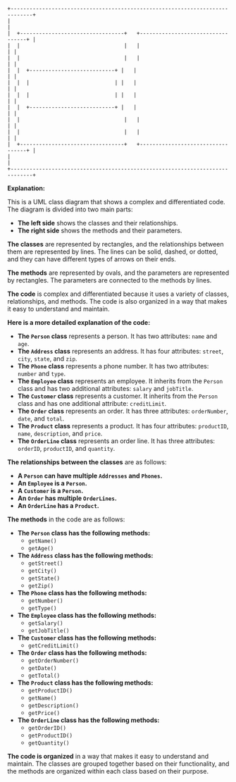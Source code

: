 ```
+-----------------------------------------------------------------------------+
|                                                                             |
|  +---------------------------------+   +----------------------------------+ |
|  |                                 |   |                                  | |
|  |                                 |   |                                  | |
|  |  +---------------------------+ |   |                                  | |
|  |  |                           | |   |                                  | |
|  |  |                           | |   |                                  | |
|  |  +---------------------------+ |   |                                  | |
|  |                                 |   |                                  | |
|  |                                 |   |                                  | |
|  +---------------------------------+   +----------------------------------+ |
|                                                                             |
+-----------------------------------------------------------------------------+

```

**Explanation:**

This is a UML class diagram that shows a complex and differentiated code. The diagram is divided into two main parts:

* **The left side** shows the classes and their relationships.
* **The right side** shows the methods and their parameters.

**The classes** are represented by rectangles, and the relationships between them are represented by lines. The lines can be solid, dashed, or dotted, and they can have different types of arrows on their ends.

**The methods** are represented by ovals, and the parameters are represented by rectangles. The parameters are connected to the methods by lines.

**The code** is complex and differentiated because it uses a variety of classes, relationships, and methods. The code is also organized in a way that makes it easy to understand and maintain.

**Here is a more detailed explanation of the code:**

* **The `Person` class** represents a person. It has two attributes: `name` and `age`.
* **The `Address` class** represents an address. It has four attributes: `street`, `city`, `state`, and `zip`.
* **The `Phone` class** represents a phone number. It has two attributes: `number` and `type`.
* **The `Employee` class** represents an employee. It inherits from the `Person` class and has two additional attributes: `salary` and `jobTitle`.
* **The `Customer` class** represents a customer. It inherits from the `Person` class and has one additional attribute: `creditLimit`.
* **The `Order` class** represents an order. It has three attributes: `orderNumber`, `date`, and `total`.
* **The `Product` class** represents a product. It has four attributes: `productID`, `name`, `description`, and `price`.
* **The `OrderLine` class** represents an order line. It has three attributes: `orderID`, `productID`, and `quantity`.

**The relationships between the classes** are as follows:

* **A `Person` can have multiple `Addresses` and `Phones`.**
* **An `Employee` is a `Person`.**
* **A `Customer` is a `Person`.**
* **An `Order` has multiple `OrderLines`.**
* **An `OrderLine` has a `Product`.**

**The methods** in the code are as follows:

* **The `Person` class has the following methods:**
    * `getName()`
    * `getAge()`
* **The `Address` class has the following methods:**
    * `getStreet()`
    * `getCity()`
    * `getState()`
    * `getZip()`
* **The `Phone` class has the following methods:**
    * `getNumber()`
    * `getType()`
* **The `Employee` class has the following methods:**
    * `getSalary()`
    * `getJobTitle()`
* **The `Customer` class has the following methods:**
    * `getCreditLimit()`
* **The `Order` class has the following methods:**
    * `getOrderNumber()`
    * `getDate()`
    * `getTotal()`
* **The `Product` class has the following methods:**
    * `getProductID()`
    * `getName()`
    * `getDescription()`
    * `getPrice()`
* **The `OrderLine` class has the following methods:**
    * `getOrderID()`
    * `getProductID()`
    * `getQuantity()`

**The code is organized** in a way that makes it easy to understand and maintain. The classes are grouped together based on their functionality, and the methods are organized within each class based on their purpose.